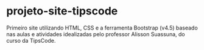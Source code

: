 # projeto-site-tipscode
Primeiro site utilizando HTML, CSS e a ferramenta Bootstrap (v4.5) baseado nas aulas e atividades idealizadas pelo professor Alisson Suassuna, do curso da TipsCode.

